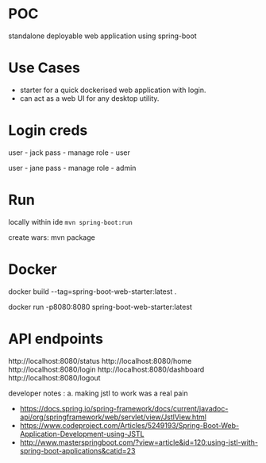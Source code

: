 # POC
standalone deployable web application using spring-boot 

# Use Cases
- starter for a quick dockerised web application with login.
- can act as a web UI for any desktop utility.

# Login creds

user - jack
pass - manage
role - user

user - jane
pass - manage
role - admin

# Run
locally within ide 
`mvn spring-boot:run`

create wars:
mvn package

# Docker
docker build --tag=spring-boot-web-starter:latest .

docker run -p8080:8080 spring-boot-web-starter:latest

# API endpoints
http://localhost:8080/status
http://localhost:8080/home
http://localhost:8080/login
http://localhost:8080/dashboard
http://localhost:8080/logout

developer notes : 
a. making jstl to work was a real pain 
- https://docs.spring.io/spring-framework/docs/current/javadoc-api/org/springframework/web/servlet/view/JstlView.html
- https://www.codeproject.com/Articles/5249193/Spring-Boot-Web-Application-Development-using-JSTL
- http://www.masterspringboot.com/?view=article&id=120:using-jstl-with-spring-boot-applications&catid=23

